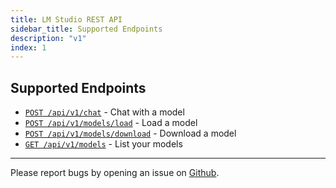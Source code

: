 ```yaml
---
title: LM Studio REST API
sidebar_title: Supported Endpoints
description: "v1"
index: 1
---
```


## Supported Endpoints

- [`POST /api/v1/chat`](#chat-with-a-model) - Chat with a model
- [`POST /api/v1/models/load`](#load-a-model) - Load a model
- [`POST /api/v1/models/download`](#download-a-model) - Download a model
- [`GET /api/v1/models`](#list-your-models) - List your models


---

Please report bugs by opening an issue on [Github](https://github.com/lmstudio-ai/lmstudio-bug-tracker/issues).
